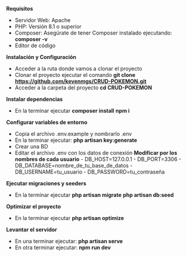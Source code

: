 **Requisitos**
- Servidor Web: Apache
- PHP: Versión 8.1 o superior
- Composer: Asegúrate de tener Composer instalado ejecutando:
      **composer -v**
- Editor de código

**Instalación y Configuración**
- Acceder a la ruta donde vamos a clonar el proyecto
- Clonar el proyecto ejecutar el comando 
        **git clone https://github.com/kevenmgs/CRUD-POKEMON.git**
- Acceder a la carpeta del proyecto 
        **cd CRUD-POKEMON**

**Instalar dependencias**
- En la terminar ejecutar 
        **composer install**
        **npm i**

**Configurar variables de entorno**
- Copia el archivo .env.example y nombrarlo .env
- En la terminar ejecutar:
        **php artisan key:generate**
- Crear una BD
- Editar el archivo .env con los datos de conexión
      **Modificar por los nombres de cada usuario**
        - DB_HOST=127.0.0.1
        - DB_PORT=3306
        - DB_DATABASE=nombre_de_tu_base_de_datos
        - DB_USERNAME=tu_usuario
        - DB_PASSWORD=tu_contraseña

**Ejecutar migraciones y seeders**
- En la terminar ejecutar 
        **php artisan migrate**
        **php artisan db:seed**

**Optimizar el proyecto**
- En la terminar ejecutar 
        **php artisan optimize**

**Levantar el servidor**
- En una terminar ejecutar:
        **php artisan serve**
- En otra terminar ejecutar:
        **npm run dev**



